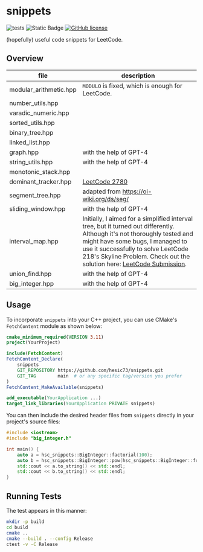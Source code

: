 # snippets
![tests](https://github.com/hesic73/snippets/actions/workflows/tests.yml/badge.svg)
![Static Badge](https://img.shields.io/badge/std-c%2B%2B20-blue)
[![GitHub license](https://img.shields.io/badge/license-MIT-blue.svg)](https://raw.githubusercontent.com/hesic73/snippets/master/LICENSE)

(hopefully) useful code snippets for LeetCode.

## Overview

| file                   | description                                                  |
| ---------------------- | ------------------------------------------------------------ |
| modular_arithmetic.hpp | `MODULO` is fixed, which is enough for LeetCode.             |
| number_utils.hpp       |                                                              |
| varadic_numeric.hpp    |                                                              |
| sorted_utils.hpp       |                                                              |
| binary_tree.hpp        |                                                              |
| linked_list.hpp        |                                                              |
| graph.hpp              | with the help of GPT-4                                       |
| string_utils.hpp       | with the help of GPT-4                                       |
| monotonic_stack.hpp    |                                                              |
| dominant_tracker.hpp   | [LeetCode 2780](https://leetcode.com/problems/minimum-index-of-a-valid-split/description/) |
| segment_tree.hpp       | adapted from https://oi-wiki.org/ds/seg/                     |
| sliding_window.hpp     | with the help of GPT-4                                       |
| interval_map.hpp       | Initially, I aimed for a simplified interval tree, but it turned out differently. Although it's not thoroughly tested and might have some bugs, I managed to use it successfully to solve LeetCode 218's Skyline Problem. Check out the solution here: [LeetCode Submission](https://leetcode.com/problems/the-skyline-problem/submissions/1172986139/). |
| union_find.hpp         | with the help of GPT-4                                       |
| big_integer.hpp        | with the help of GPT-4                                       |

## Usage

To incorporate `snippets` into your C++ project, you can use CMake's `FetchContent` module as shown below:

```cmake
cmake_minimum_required(VERSION 3.11)
project(YourProject)

include(FetchContent)
FetchContent_Declare(
    snippets
    GIT_REPOSITORY https://github.com/hesic73/snippets.git
    GIT_TAG        main  # or any specific tag/version you prefer
)
FetchContent_MakeAvailable(snippets)

add_executable(YourApplication ...)
target_link_libraries(YourApplication PRIVATE snippets)
```

You can then include the desired header files from `snippets` directly in your project's source files:

```C++
#include <iostream>
#include "big_integer.h"

int main() {
    auto a = hsc_snippets::BigInteger::factorial(100);
    auto b = hsc_snippets::BigInteger::pow(hsc_snippets::BigInteger::from_integer(3), 100);
    std::cout << a.to_string() << std::endl;
    std::cout << b.to_string() << std::endl;
}
```

## Running Tests

The test appears in this manner:

```bash
mkdir -p build
cd build
cmake ..
cmake --build . --config Release
ctest -v -C Release
```

